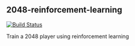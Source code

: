 ## 2048-reinforcement-learning

[
![Build Status](https://travis-ci.org/Kytabyte/2048-reinforcement-learning.svg?branch=master)](https://travis-ci.org/Kytabyte/2048-reinforcement-learning)

 

Train a 2048 player using reinforcement learning

